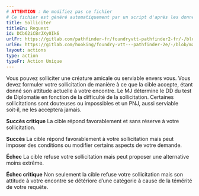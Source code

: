 ```yaml
---
# ATTENTION : Ne modifiez pas ce fichier
# Ce fichier est généré automatiquement par un script d'après les données du module Foundry VTT officiel et de sa traduction
title: Solliciter
titleEn: Request
id: DCb62iCBrJXy0Ik6
urlFr: https://gitlab.com/pathfinder-fr/foundryvtt-pathfinder2-fr/-/blob/master/data/actions/DCb62iCBrJXy0Ik6.htm
urlEn: https://gitlab.com/hooking/foundry-vtt---pathfinder-2e/-/blob/master/packs/data/actions.db/request.json
layout: actions
type: action
typeFr: Action Unique
---
```

Vous pouvez solliciter une créature amicale ou serviable envers vous. Vous devez formuler votre sollicitation de manière à ce que la cible accepte, étant donné son attitude actuelle à votre encontre. Le MJ détermine le DD du test de <span data-pf2-action="request" data-pf2-glyph="A">Diplomatie en fonction de la difficulté de la sollicitation. Certaines sollicitations sont douteuses ou impossibles et un PNJ, aussi serviable soit‑il, ne les acceptera jamais.

**Succès critique** La cible répond favorablement et sans réserve à votre sollicitation.

**Succès** La cible répond favorablement à votre sollicitation mais peut imposer des conditions ou modifier certains aspects de votre demande.

**Échec** La cible refuse votre sollicitation mais peut proposer une alternative moins extrême.

**Échec critique** Non seulement la cible refuse votre sollicitation mais son attitude à votre encontre se détériore d’une catégorie à cause de la témérité de votre requête.
